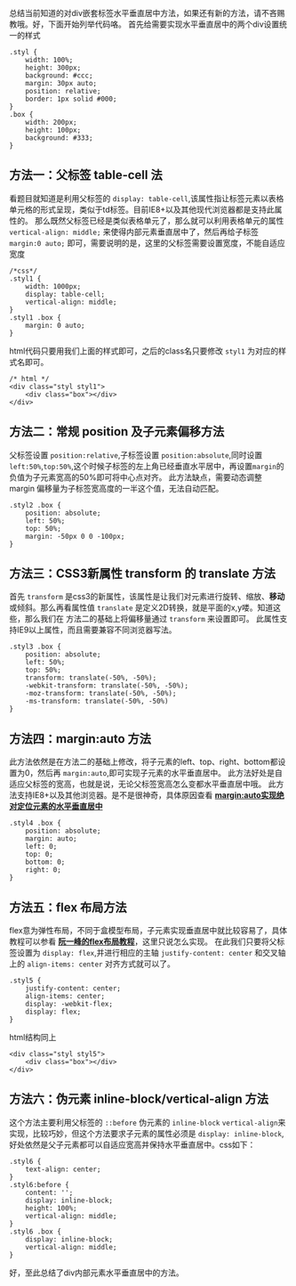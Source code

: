 总结当前知道的对div嵌套标签水平垂直居中方法，如果还有新的方法，请不吝赐教哦。好，下面开始列举代码咯。
首先给需要实现水平垂直居中的两个div设置统一的样式
```
.styl {
	width: 100%;
	height: 300px;
	background: #ccc;
	margin: 30px auto;
	position: relative;
	border: 1px solid #000;
}
.box {
	width: 200px;
	height: 100px;
	background: #333;
}
```
## 方法一：父标签 table-cell 法
看题目就知道是利用父标签的 `display: table-cell`,该属性指让标签元素以表格单元格的形式呈现，类似于td标签。目前IE8+以及其他现代浏览器都是支持此属性的。
那么既然父标签已经是类似表格单元了，那么就可以利用表格单元的属性`vertical-align: middle;` 来使得内部元素垂直居中了，然后再给子标签 `margin:0 auto;` 即可，需要说明的是，这里的父标签需要设置宽度，不能自适应宽度

```
/*css*/
.styl1 {
	width: 1000px;
	display: table-cell;
	vertical-align: middle;
}
.styl1 .box {
	margin: 0 auto;
}
```
html代码只要用我们上面的样式即可，之后的class名只要修改 `styl1` 为对应的样式名即可。
```
/* html */
<div class="styl styl1">
	<div class="box"></div>
</div>
```
## 方法二：常规 position 及子元素偏移方法
父标签设置 `position:relative`,子标签设置 `position:absolute`,同时设置 `left:50%`,`top:50%`,这个时候子标签的左上角已经垂直水平居中，再设置`margin`的负值为子元素宽高的50%即可将中心点对齐。
此方法缺点，需要动态调整 margin 偏移量为子标签宽高度的一半这个值，无法自动匹配。
```
.styl2 .box {
	position: absolute;
	left: 50%;
	top: 50%;
	margin: -50px 0 0 -100px;
}
```

## 方法三：CSS3新属性 transform 的 translate 方法
首先 `transform` 是css3的新属性，该属性是让我们对元素进行旋转、缩放、**移动**或倾斜。那么再看属性值 `translate` 是定义2D转换，就是平面的x,y喽。知道这些，那么我们在 方法二的基础上将偏移量通过 `transform` 来设置即可。
此属性支持IE9以上属性，而且需要兼容不同浏览器写法。
```
.styl3 .box {
	position: absolute;
	left: 50%;
	top: 50%;
	transform: translate(-50%, -50%);
	-webkit-transform: translate(-50%, -50%);
	-moz-transform: translate(-50%, -50%);
	-ms-transform: translate(-50%, -50%)
}
```
## 方法四：margin:auto 方法
此方法依然是在方法二的基础上修改，将子元素的left、top、right、bottom都设置为0，然后再 `margin:auto`,即可实现子元素的水平垂直居中。
此方法好处是自适应父标签的宽高，也就是说，无论父标签宽高怎么变都水平垂直居中哦。
此方法支持IE8+以及其他浏览器。是不是很神奇，具体原因查看 **[margin:auto实现绝对定位元素的水平垂直居中](http://www.zhangxinxu.com/wordpress/2013/11/margin-auto-absolute-%E7%BB%9D%E5%AF%B9%E5%AE%9A%E4%BD%8D-%E6%B0%B4%E5%B9%B3%E5%9E%82%E7%9B%B4%E5%B1%85%E4%B8%AD/)**

```
.styl4 .box {
	position: absolute;
	margin: auto;
	left: 0;
	top: 0;
	bottom: 0;
	right: 0;
}
```

## 方法五：flex 布局方法
flex意为弹性布局，不同于盒模型布局，子元素实现垂直居中就比较容易了，具体教程可以参看 **[阮一峰的flex布局教程](http://www.ruanyifeng.com/blog/2015/07/flex-grammar.html?utm_source=tuicool)**，这里只说怎么实现。
在此我们只要将父标签设置为 `display: flex`,并进行相应的主轴 `justify-content: center` 和交叉轴上的 `align-items: center` 对齐方式就可以了。
```
.styl5 {
	justify-content: center;
	align-items: center;
	display: -webkit-flex;
	display: flex;
}
```
html结构同上
```
<div class="styl styl5">
	<div class="box"></div>
</div>
```
## 方法六：伪元素 inline-block/vertical-align 方法
这个方法主要利用父标签的 `::before` 伪元素的 `inline-block` `vertical-align`来实现，比较巧妙，但这个方法要求子元素的属性必须是 `display: inline-block`, 好处依然是父子元素都可以自适应宽高并保持水平垂直居中。css如下：
```
.styl6 {
	text-align: center;
}
.styl6:before {
	content: '';
	display: inline-block;
	height: 100%;
	vertical-align: middle;
}
.styl6 .box {
	display: inline-block;
	vertical-align: middle;
}
```
好，至此总结了div内部元素水平垂直居中的方法。
